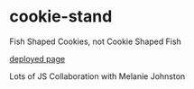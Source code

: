 # cookie-stand

Fish Shaped Cookies, not Cookie Shaped Fish

[deployed page](https://tyler-bennett52.github.io/cookie-stand/)

Lots of JS Collaboration with Melanie Johnston